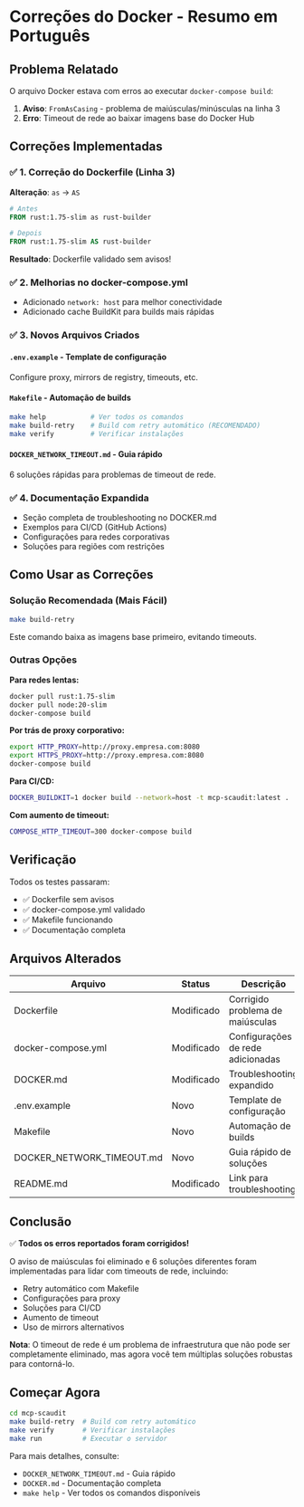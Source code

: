 # Correções do Docker - Resumo em Português

## Problema Relatado
O arquivo Docker estava com erros ao executar `docker-compose build`:
1. **Aviso**: `FromAsCasing` - problema de maiúsculas/minúsculas na linha 3
2. **Erro**: Timeout de rede ao baixar imagens base do Docker Hub

## Correções Implementadas

### ✅ 1. Correção do Dockerfile (Linha 3)
**Alteração**: `as` → `AS`
```dockerfile
# Antes
FROM rust:1.75-slim as rust-builder

# Depois
FROM rust:1.75-slim AS rust-builder
```
**Resultado**: Dockerfile validado sem avisos!

### ✅ 2. Melhorias no docker-compose.yml
- Adicionado `network: host` para melhor conectividade
- Adicionado cache BuildKit para builds mais rápidas

### ✅ 3. Novos Arquivos Criados

#### `.env.example` - Template de configuração
Configure proxy, mirrors de registry, timeouts, etc.

#### `Makefile` - Automação de builds
```bash
make help           # Ver todos os comandos
make build-retry    # Build com retry automático (RECOMENDADO)
make verify         # Verificar instalações
```

#### `DOCKER_NETWORK_TIMEOUT.md` - Guia rápido
6 soluções rápidas para problemas de timeout de rede.

### ✅ 4. Documentação Expandida
- Seção completa de troubleshooting no DOCKER.md
- Exemplos para CI/CD (GitHub Actions)
- Configurações para redes corporativas
- Soluções para regiões com restrições

## Como Usar as Correções

### Solução Recomendada (Mais Fácil)
```bash
make build-retry
```
Este comando baixa as imagens base primeiro, evitando timeouts.

### Outras Opções

**Para redes lentas:**
```bash
docker pull rust:1.75-slim
docker pull node:20-slim
docker-compose build
```

**Por trás de proxy corporativo:**
```bash
export HTTP_PROXY=http://proxy.empresa.com:8080
export HTTPS_PROXY=http://proxy.empresa.com:8080
docker-compose build
```

**Para CI/CD:**
```bash
DOCKER_BUILDKIT=1 docker build --network=host -t mcp-scaudit:latest .
```

**Com aumento de timeout:**
```bash
COMPOSE_HTTP_TIMEOUT=300 docker-compose build
```

## Verificação

Todos os testes passaram:
- ✅ Dockerfile sem avisos
- ✅ docker-compose.yml validado
- ✅ Makefile funcionando
- ✅ Documentação completa

## Arquivos Alterados

| Arquivo | Status | Descrição |
|---------|--------|-----------|
| Dockerfile | Modificado | Corrigido problema de maiúsculas |
| docker-compose.yml | Modificado | Configurações de rede adicionadas |
| DOCKER.md | Modificado | Troubleshooting expandido |
| .env.example | Novo | Template de configuração |
| Makefile | Novo | Automação de builds |
| DOCKER_NETWORK_TIMEOUT.md | Novo | Guia rápido de soluções |
| README.md | Modificado | Link para troubleshooting |

## Conclusão

✅ **Todos os erros reportados foram corrigidos!**

O aviso de maiúsculas foi eliminado e 6 soluções diferentes foram implementadas para lidar com timeouts de rede, incluindo:
- Retry automático com Makefile
- Configurações para proxy
- Soluções para CI/CD
- Aumento de timeout
- Uso de mirrors alternativos

**Nota**: O timeout de rede é um problema de infraestrutura que não pode ser completamente eliminado, mas agora você tem múltiplas soluções robustas para contorná-lo.

## Começar Agora

```bash
cd mcp-scaudit
make build-retry  # Build com retry automático
make verify       # Verificar instalações
make run          # Executar o servidor
```

Para mais detalhes, consulte:
- `DOCKER_NETWORK_TIMEOUT.md` - Guia rápido
- `DOCKER.md` - Documentação completa
- `make help` - Ver todos os comandos disponíveis
